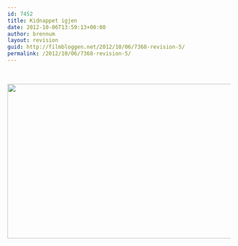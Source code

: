 ```yaml
---
id: 7452
title: Kidnappet igjen
date: 2012-10-06T13:59:13+00:00
author: brennum
layout: revision
guid: http://filmbloggen.net/2012/10/06/7368-revision-5/
permalink: /2012/10/06/7368-revision-5/
---
```

&nbsp;

<a href="http://filmbloggen.net/?attachment_id=7447" rel="attachment wp-att-7447"><img class="alignnone size-large wp-image-7447" src="http://filmbloggen.net/wp-content/uploads//2012/10/Taken-2-bilde-4-620x348.jpg" alt="" width="620" height="348" /></a>